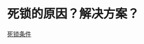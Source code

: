 # 死锁的原因？解决方案？
[死锁条件](https://blog.csdn.net/hd12370/article/details/82814348?utm_medium=distribute.pc_relevant.none-task-blog-BlogCommendFromMachineLearnPai2-1.channel_param&depth_1-utm_source=distribute.pc_relevant.none-task-blog-BlogCommendFromMachineLearnPai2-1.channel_param)
